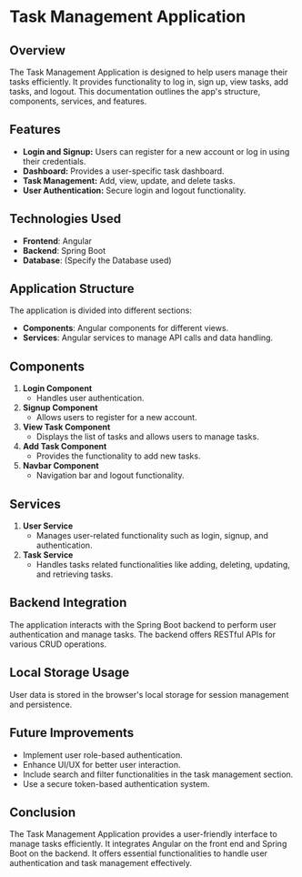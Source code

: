 # Task Management Application

## Overview
The Task Management Application is designed to help users manage their tasks efficiently. It provides functionality to log in, sign up, view tasks, add tasks, and logout. This documentation outlines the app's structure, components, services, and features.

## Features
- **Login and Signup:** Users can register for a new account or log in using their credentials.
- **Dashboard:** Provides a user-specific task dashboard.
- **Task Management:** Add, view, update, and delete tasks.
- **User Authentication:** Secure login and logout functionality.

## Technologies Used
- **Frontend**: Angular
- **Backend**: Spring Boot
- **Database**: (Specify the Database used)

## Application Structure
The application is divided into different sections:
- **Components**: Angular components for different views.
- **Services**: Angular services to manage API calls and data handling.

## Components
1. **Login Component**
   - Handles user authentication.
2. **Signup Component**
   - Allows users to register for a new account.
3. **View Task Component**
   - Displays the list of tasks and allows users to manage tasks.
4. **Add Task Component**
   - Provides the functionality to add new tasks.
5. **Navbar Component**
   - Navigation bar and logout functionality.

## Services
1. **User Service**
   - Manages user-related functionality such as login, signup, and authentication.
2. **Task Service**
   - Handles tasks related functionalities like adding, deleting, updating, and retrieving tasks.

## Backend Integration
The application interacts with the Spring Boot backend to perform user authentication and manage tasks. The backend offers RESTful APIs for various CRUD operations.

## Local Storage Usage
User data is stored in the browser's local storage for session management and persistence.

## Future Improvements
- Implement user role-based authentication.
- Enhance UI/UX for better user interaction.
- Include search and filter functionalities in the task management section.
- Use a secure token-based authentication system.

## Conclusion
The Task Management Application provides a user-friendly interface to manage tasks efficiently. It integrates Angular on the front end and Spring Boot on the backend. It offers essential functionalities to handle user authentication and task management effectively.
